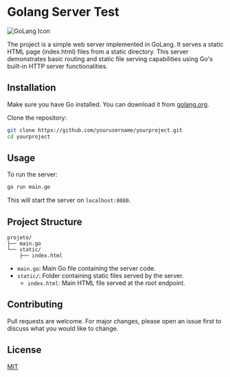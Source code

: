 # Golang Server Test

![GoLang Icon](https://golang.org/doc/gopher/gophercolor.png)

The project is a simple web server implemented in GoLang. It serves a static HTML page (index.html) files from a static directory. This server demonstrates basic routing and static file serving capabilities using Go's built-in HTTP server functionalities.


## Installation

Make sure you have Go installed. You can download it from [golang.org](https://golang.org/).

Clone the repository:

```bash
git clone https://github.com/yourusername/yourproject.git
cd yourproject
```

## Usage

To run the server:

```bash
go run main.go
```

This will start the server on `localhost:8080`.

## Project Structure

```
projeto/
├── main.go
└── static/
    ├── index.html
```

- `main.go`: Main Go file containing the server code.
- `static/`: Folder containing static files served by the server.
  - `index.html`: Main HTML file served at the root endpoint.

## Contributing

Pull requests are welcome. For major changes, please open an issue first to discuss what you would like to change.

## License

[MIT](https://choosealicense.com/licenses/mit/)
